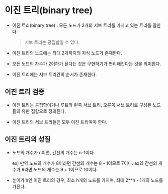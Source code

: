 # 이진 트리(binary tree)

- 이진 트리(binary tree) : 모든 노드가 2개의 서브 트리를 가지고 있는 트리를 말한다.
    > 서브 트리는 공집합일 수 있다.

- 이진 트리의 노드에는 최대 2개까지의 자식 노드가 존재한다.

- 모든 노드의 차수가 2이하가 된다는 것은 구현하기가 편리해진다는 것을 의미한다.

- 이진 트리에는 서브 트리간의 순서가 존재한다.


## 이진 트리 검증

- 이진 트리는 공집합이거나 루트와 왼쪽 서브 트리, 오른쪽 서브 트리로 구성된 노드들의 유한 집합으로 정의된다.

- 이진 트리의 서브 트리들은 모두 이진 트리여야 한다.


## 이진 트리의 성질

- 노드의 개수가 n이면, 간선의 개수는 n-1이다.

    ex) 만약 노드의 개수가 8이라면 간선의 개수는 8 - 1이므로 7이다.
    ex2) 간선의 개수가 9라면 노드의 개수는 9 + 1이므로 10이다.

- 높이가 h인 이진 트리의 경우, 최소 h개의 노드를 가지며, 최대 2**h - 1개의 노드를 가진다.